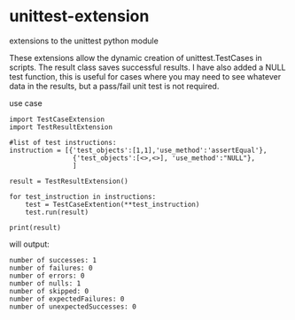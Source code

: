 # unittest-extension
extensions to the unittest python module

These extensions allow the dynamic creation of unittest.TestCases in scripts.
The result class saves successful results. I have also added a NULL test function, this is
useful for cases where you may need to see whatever data in the results, but a pass/fail unit
test is not required.


use case
```
import TestCaseExtension
import TestResultExtension

#list of test instructions:
instruction = [{'test_objects':[1,1],'use_method':'assertEqual'},
                {'test_objects':[<>,<>], 'use_method':"NULL"},
                ]
                
result = TestResultExtension()

for test_instruction in instructions:
    test = TestCaseExtention(**test_instruction)
    test.run(result)
    
print(result)
```
will output:
```
number of successes: 1
number of failures: 0
number of errors: 0
number of nulls: 1
number of skipped: 0
number of expectedFailures: 0
number of unexpectedSuccesses: 0

```
